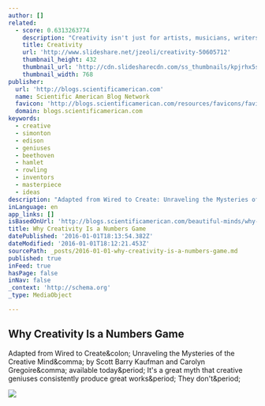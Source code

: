 ```yaml
---
author: []
related:
  - score: 0.6313263774
    description: "Creativity isn't just for artists, musicians, writers, and designers. We all have the ability to be excellent creative thinkers. - https://www.milestechnologi..."
    title: Creativity
    url: 'http://www.slideshare.net/jzeoli/creativity-50605712'
    thumbnail_height: 432
    thumbnail_url: 'http://cdn.slidesharecdn.com/ss_thumbnails/kpjrhx5stgaqoaesnh7r-signature-3f945d39ba23dd9cfcfd3fee5874bd5293c55aa2180b30512d3379a1f65479ee-poli-150716175148-lva1-app6892-thumbnail-4.jpg?cb=1438021298'
    thumbnail_width: 768
publisher:
  url: 'http://blogs.scientificamerican.com'
  name: Scientific American Blog Network
  favicon: 'http://blogs.scientificamerican.com/resources/favicons/favicon-2bdc20b6b8b461ae319099c48d4f62d0.ico'
  domain: blogs.scientificamerican.com
keywords:
  - creative
  - simonton
  - edison
  - geniuses
  - beethoven
  - hamlet
  - rowling
  - inventors
  - masterpiece
  - ideas
description: "Adapted from Wired to Create: Unraveling the Mysteries of the Creative Mind, by Scott Barry Kaufman and Carolyn Gregoire, available today. It's a great myth that creative geniuses consistently produce great works. They don't."
inLanguage: en
app_links: []
isBasedOnUrl: 'http://blogs.scientificamerican.com/beautiful-minds/why-creativity-is-a-numbers-game/#'
title: Why Creativity Is a Numbers Game
datePublished: '2016-01-01T18:13:54.382Z'
dateModified: '2016-01-01T18:12:21.453Z'
sourcePath: _posts/2016-01-01-why-creativity-is-a-numbers-game.md
published: true
inFeed: true
hasPage: false
inNav: false
_context: 'http://schema.org'
_type: MediaObject

---
```

<article style=""><h1>Why Creativity Is a Numbers Game</h1><p>Adapted from Wired to Create&amp;colon; Unraveling the Mysteries of the Creative Mind&amp;comma; by Scott Barry Kaufman and Carolyn Gregoire&amp;comma; available today&amp;period; It's a great myth that creative geniuses consistently produce great works&amp;period; They don't&amp;period;</p><img src="http://blogs.scientificamerican.com/blogs/cache/file/42F2A5CE-1B26-4812-B1DB4BF2394E689B_agenda.jpg?w=600&amp;h=335" /></article>